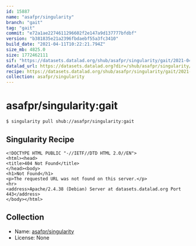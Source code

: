 ```yaml
---
id: 15887
name: "asafpr/singularity"
branch: "gait"
tag: "gait"
commit: "e72a1ae2274611296602f2e147a9d137777bfdbf"
version: "b381835e21a2396fbdaebf55a3fc3410"
build_date: "2021-04-11T10:22:21.794Z"
size_mb: 4825.0
size: 1772462111
sif: "https://datasets.datalad.org/shub/asafpr/singularity/gait/2021-04-11-e72a1ae2-b381835e/b381835e21a2396fbdaebf55a3fc3410.sif"
datalad_url: https://datasets.datalad.org?dir=/shub/asafpr/singularity/gait/2021-04-11-e72a1ae2-b381835e/
recipe: https://datasets.datalad.org/shub/asafpr/singularity/gait/2021-04-11-e72a1ae2-b381835e/Singularity
collection: asafpr/singularity
---
```


# asafpr/singularity:gait

```bash
$ singularity pull shub://asafpr/singularity:gait
```

## Singularity Recipe

```singularity
<!DOCTYPE HTML PUBLIC "-//IETF//DTD HTML 2.0//EN">
<html><head>
<title>404 Not Found</title>
</head><body>
<h1>Not Found</h1>
<p>The requested URL was not found on this server.</p>
<hr>
<address>Apache/2.4.38 (Debian) Server at datasets.datalad.org Port 443</address>
</body></html>
```

## Collection

 - Name: [asafpr/singularity](https://github.com/asafpr/singularity)
 - License: None

